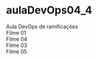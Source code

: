 # aulaDevOps04_4
Aula DevOps de ramificações<br>
Filme 01<br>
Filme 04<br>
Filme 03<br>
Filme 05<br>
